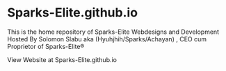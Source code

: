 # Sparks-Elite.github.io

This is the home repository of Sparks-Elite Webdesigns and Development
Hosted By Solomon Slabu aka (Hyuhjhih/Sparks/Achayan) , CEO cum Proprietor of Sparks-Elite®

View Website at Sparks-Elite.github.io
